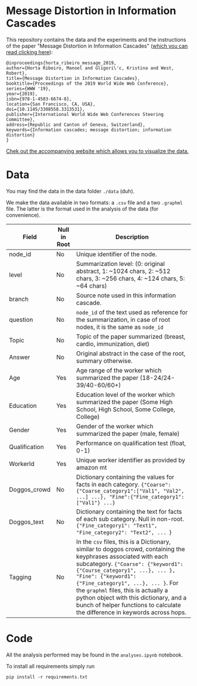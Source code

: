 # Message Distortion in Information Cascades

This repository contains the data and the experiments and the 
instructions of the paper "Message Distortion in Information Cascades" ([which you can read clicking here](https://arxiv.org/pdf/1902.09197.pdf)):
   
    @inproceedings{horta_ribeiro_message_2019,
    author={Horta Ribeiro, Manoel and Gligori\'c, Kristina and West, Robert},
    title={Message Distortion in Information Cascades},
    booktitle={Proceedings of the 2019 World Wide Web Conference},
    series={WWW '19},
    year={2019},
    isbn={978-1-4503-6674-8},
    location={San Francisco, CA, USA},
    doi={10.1145/3308558.3313531},
    publisher={International World Wide Web Conferences Steering Committee},
    address={Republic and Canton of Geneva, Switzerland},
    keywords={Information cascades; message distortion; information distortion}
    }

[Chek out the accompanying website which allows you to visualize the data.](https://epfl-dlab.github.io/mdic/)
# Data

You may find the data in the data folder `./data` (duh). 

We make the data available in two formats: a `.csv` file and a two `.graphml` file. 
The latter is the format used in the analysis of the data (for convenience).


| Field         | Null in Root|  Description |
|---------------|-------------|--------------|
| node_id       | No | Unique identifier of the node. |
| level         | No | Summarization level: (0: original abstract, 1: ~1024 chars, 2: ~512 chars, 3: ~256 chars, 4: ~124 chars, 5: ~64 chars) |
| branch        | No | Source note used in this information cascade. |
| question      | No  | `node_id` of the text used as reference for the summarization, in case of root nodes, it is the same as `node_id` |
| Topic         | No | Topic of the paper summarized (breast, cardio, immunization, diet) |
| Answer        | No | Original abstract in the case of the root, summary otherwise. |
| Age           | Yes | Age range of the worker which summarized the paper (18-24/24-39/40-60/60+)
| Education     | Yes | Education level of the worker which summarized the paper (Some High School, High School, Some College, College) |
| Gender        | Yes | Gender of the worker which summarized the paper (male, female) |
| Qualification | Yes | Performance on qualification test (float, 0-1) |
| WorkerId      | Yes | Unique worker identifier as provided by amazon mt |
| Doggos_crowd  | No | Dictionary containing the values for facts in each category. `{"Coarse":{"Coarse_category1":["Val1", "Val2", ...] ...}, "Fine":{"Fine_category1":["Val1"} ...}`
| Doggos_text   | No | Dictionary containing the text for facts of each sub category. Null in non-root. `{"Fine_category1": "Text1", "Fine_category2": "Text2", ... `}|
| Tagging       | No | In the `csv` files, this is a Dictionary, similar to doggos crowd, containing the keyphrases associated with each subcategory. `{"Coarse": {"keyword1": {"Course_category1", ...}, ... }, "Fine": {"keyword1": {"Fine_category1", ...}, ... }`. For the `graphml` files, this is actually a python object with this dictionary, and a bunch of helper functions to calculate the difference in keywords across hops.|


# Code

All the analysis performed may be found in the `analyses.ipynb` notebook.

To install all requirements simply run 

    pip install -r requirements.txt 

